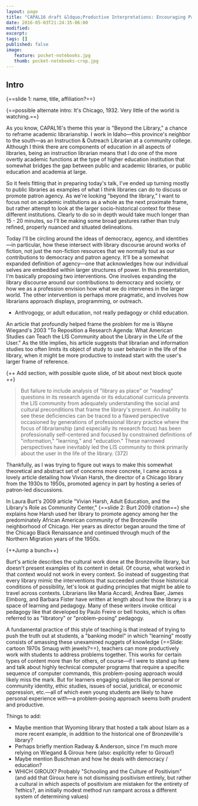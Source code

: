 ```yaml
---
layout: page
title: "CAPAL16 draft &ldquo;Productive Interpretations: Encouraging Patron Agency through Cultural Criticism&rdquo;"
date: 2016-05-03T21:24:35-06:00
modified:
excerpt:
tags: []
published: false
image:
   feature: pocket-notebooks.jpg
   thumb: pocket-notebooks-crop.jpg
---
```


<!-- 

Title & Abstract:  

> Productive Interpretations: Encouraging Patron Agency through Cultural Criticism  

> This paper builds on work by scholars such as Janice Radway, Benedict Anderson, Wayne Wiegand, and Henry A. Giroux to show how librarians can productively turn to cultural criticism to better comprehend how patrons exert agency within democratic societies. The paper will suggest modes of engagement with faculty students and outreach that encourage investigations of agency, power, subject positions through encouraging patrons’ processes of producing identities and subject positions.  This encouragement of accounting for patrons’ productive interpretive processes allows LIS to recognize a fuller range of the types of agency we support, as well as assist patrons in furthering their critical engagement with relations of power within and beyond library doors.  

Outline (~20 min total):  
 
- [ ] Introduction (2-4 minutes?; overview of what I'll discuss, probably ties to other work so far at conference)  
   - [ ] Probably bring Wiegand into the mix early, either via "To Reposition a Research Agenda: What American Studies Can Teach the LIS Community about the Library in the Life of the User" or something similar?  
- [ ] Present the account of "agency" that I'm working from (7 minutes?)  
   - [ ] Idea of agonistic democracy via Laclau & Mouffe and/or Grossberg   
   - [ ] Account of agency and productivity of subject / identity   
- [ ] Discuss how cultural criticism encourages this sort of agency  
   - [ ] Allows production of the self  
   - [ ] Encourages reflection about larger tendencies / agents within society, how self intersects with those (i.e. agency in Grossberg's account)   
   - [ ] Give examples of Radway, Anderson, Wiegand, Giroux?  
   - [ ] Give example of Samuel Delany?  
- [ ] Cite Burt, Laura. "Vivian Harsh, Adult Education, and the Library's Role as Community Center" as precedent example of how this type of agency has been done within libraries? Perhaps offer this as a counterexample of public space to Habermasian "rationalized discourse in the public sphere," with "community center" form instead focusing on debate (yes, involving logic!) whose role is acknowledged in part as a production of identity. To reiterate, I'm not saying that the community center foregoes rational debate, much less that any given set of library patrons aren't capable of rational discourse. Instead, I'm saying that their debate is not a way of rationalizing away their social identities, but instead part and parcel of forging said identities within larger social discourses.      

That's an awful lot, dude. So maybe decide which parts would be harder to follow aloud & therefore better held off into the proceedings paper? Focus on Giroux & Wiegand (closer to LIS / CAPAL) and bring in Radway?   


Keywords I'll circle around:  

- democracy  
- agency  
- identity  
- libraries  
- fiction  

Maybe I need to use Rancière in this one, to talk about how democracy involves conflict over identities & who "counts" in a decision.  

- maybe use Just Seeds image of books & pathways for agency?  
- maybe use gif of turtles from _Finding Nemo_ for agency?  

Target word count:   

250 words per page, 7-8 pages for 15-20 minutes;  
= 1,750 words   

-->   

## Intro  

{==slide 1: name, title, affiliation?==}

{==possible alternate intro: It's Chicago, 1932. Very little of the world is watching.==}

As you know, CAPAL16's theme this year is "Beyond the Library," a chance to reframe academic librarianship. I work in Idaho—this province's neighbor to the south—as an Instruction & Outreach Librarian at a community college. Although I think there are components of education in all aspects of libraries, being an instruction librarian means that I do one of the more overtly academic functions at the type of higher education institution that somewhat bridges the gap between public and academic libraries, or public education and academia at large.   

So it feels fitting that in preparing today's talk, I've ended up turning mostly to public libraries as examples of what I think libraries can do to discuss or promote patron agency. As we're looking "beyond the library," I want to focus not on academic institutions as a whole as the next proximate frame, but rather attempt to look at the larger socio-historical context for these different institutions. Clearly to do so in depth would take much longer than 15 - 20 minutes, so I'll be making some broad gestures rather than truly refined, properly nuanced and situated delineations.              

Today I'll be circling around the ideas of democracy, agency, and identities—in particular, how these intersect with library discourse around works of fiction, not just the non-fiction resources that we normally tout as our contributions to democracy and patron agency. It'll be a somewhat expanded definition of agency—one that acknowledges how our individual selves are embedded within larger structures of power. In this presentation, I'm basically proposing two interventions. One involves expanding the library discourse around our contributions to democracy and society, or how we as a profession envision how what we do intervenes in the larger world. The other intervention is perhaps more pragmatic, and involves how librarians approach displays, programming, or outreach.   



- Anthrogogy, or adult education, not really pedagogy or child education.  

An article that profoundly helped frame the problem for me is Wayne Wiegand's 2003 "To Reposition a Research Agenda: What American Studies can Teach the LIS Community about the Library in the Life of the User." As the title implies, his article suggests that librarian and information studies too often limits its object of study to user behavior in the life of the library, when it might be more productive to instead start with the user's larger frame of reference.   

{++ Add section, with possible quote slide, of bit about next block quote ++}

> But failure to include analysis of "library as place" or "reading" questions in its research agenda or its educational curricula prevents the LIS community from adequately understanding the social and cultural preconditions that frame the library's present. An inability to see these deficiencies can be traced to a flawed perspective occasioned by generations of professional library practice where the focus of librarianship (and especially its research focus) has been professionally self-centered and focused by constrained definitions of "information," "learning," and "education." These narrowed perspectives have inevitably led the LIS community to think primarily about the user in the life of the library. (372)   

Thankfully, as I was trying to figure out ways to make this somewhat theoretical and abstract set of concerns more concrete, I came across a lovely article detailing how Vivian Harsh, the director of a Chicago library from the 1930s to 1950s, promoted agency in part by hosting a series of patron-led discussions.  

In Laura Burt's 2009 article "Vivian Harsh, Adult Education, and the Library's Role as Community Center," {==slide 2: Burt 2009 citation==} she explains how Harsh used her library to promote agency among her the predominately African American community of the Bronzeville neighborhood of Chicago. Her years as director began around the time of the Chicago Black Renaissance and continued through much of the Northern Migration years of the 1950s.   
       
{++Jump a bunch++}  

Burt's article describes the cultural work done at the Bronzeville library, but doesn't present examples of its content in detail. Of course, what worked in that context would not work in every context. So instead of suggesting that every library mimic the interventions that succeeded under those historical conditions of possibility, let's look at guiding principles that might be able to travel across contexts. Librarians like Maria Accardi, Andrea Baer, James Elmborg, and Barbara Fister have written at length about how the library is a space of learning and pedagogy. Many of these writers invoke critical pedagogy like that developed by Paulo Freire or bell hooks, which is often referred to as "libratory" or "problem-posing" pedagogy.   

A fundamental practice of this style of teaching is that instead of trying to push the truth out at students, a "banking model" in which "learning" mostly consists of amassing these unexamined nuggets of knowledge {==Slide: cartoon 1970s Smaug with jewels?==}, teachers can more productively work with students to address problems together. This works for certain types of content more than for others, of course—if I were to stand up here and talk about highly technical computer programs that require a specific sequence of computer commands, this problem-posing approach would likely miss the mark. But for learners engaging subjects like personal or community identity, ethic studies, issues of social, juridical, or economic oppression, etc.—all of which even young students are likely to have personal experience with—a problem-posing approach seems both prudent and productive.       

Things to add:  


- Maybe mention that Wyoming library that hosted a talk about Islam as a more recent example, in addition to the historical one of Bronzeville's library?  
- Perhaps briefly mention Radway & Anderson, since I'm much more relying on Wiegand & Giroux here (also: explicitly refer to Giroux!)   
- Maybe mention Buschman and how he deals with democracy / education?  
- WHICH GIROUX? Probably "Schooling and the Culture of Positivism" (and add that Giroux here is not dismissing positivism entirely, but rather a cultural in which aspects of positivism are mistaken for the entirety of ?ethics?, an initially modest method run rampant across a different system of determining values)  